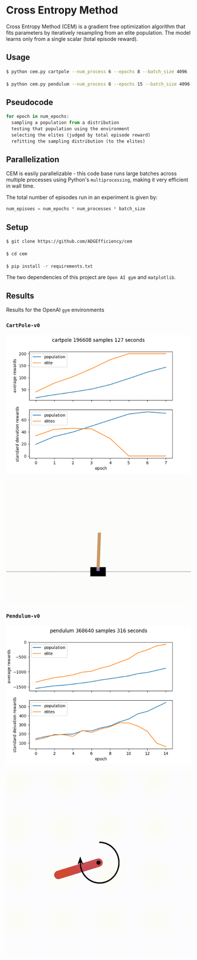 # Cross Entropy Method

Cross Entropy Method (CEM) is a gradient free optimization algorithm that fits parameters by iteratively resampling from an elite population.  The model learns only from a single scalar (total episode reward).

## Usage

```bash
$ python cem.py cartpole --num_process 6 --epochs 8 --batch_size 4096

$ python cem.py pendulum --num_process 6 --epochs 15 --batch_size 4096
```

## Pseudocode

```python
for epoch in num_epochs:
  sampling a population from a distribution
  testing that population using the environment
  selecting the elites (judged by total episode reward)
  refitting the sampling distribution (to the elites)
```

## Parallelization

CEM is easily parallelizable - this code base runs large batches across multiple processes using Python's `multiprocessing`, making it very efficient in wall time.

The total number of episodes run in an experiment is given by:

```python
num_episoes = num_epochs * num_processes * batch_size
```

## Setup

```bash
$ git clone https://github.com/ADGEfficiency/cem

$ cd cem

$ pip install -r requirements.txt
```

The two dependencies of this project are `Open AI gym` and `matplotlib`.

## Results

Results for the OpenAI `gym` environments

### `CartPole-v0`

![](assets/cartpole.png)

![](assets/cartpole.gif)

### `Pendulum-v0`

![](assets/pendulum.png)

![](assets/pendulum.gif)
